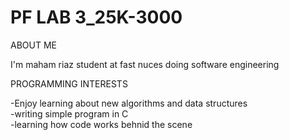 # PF LAB 3_25K-3000  

ABOUT ME

I'm maham riaz student at fast nuces doing  software engineering

PROGRAMMING INTERESTS

-Enjoy learning about new algorithms and data structures\
-writing simple program in C\
-learning how code works behnid the scene 

